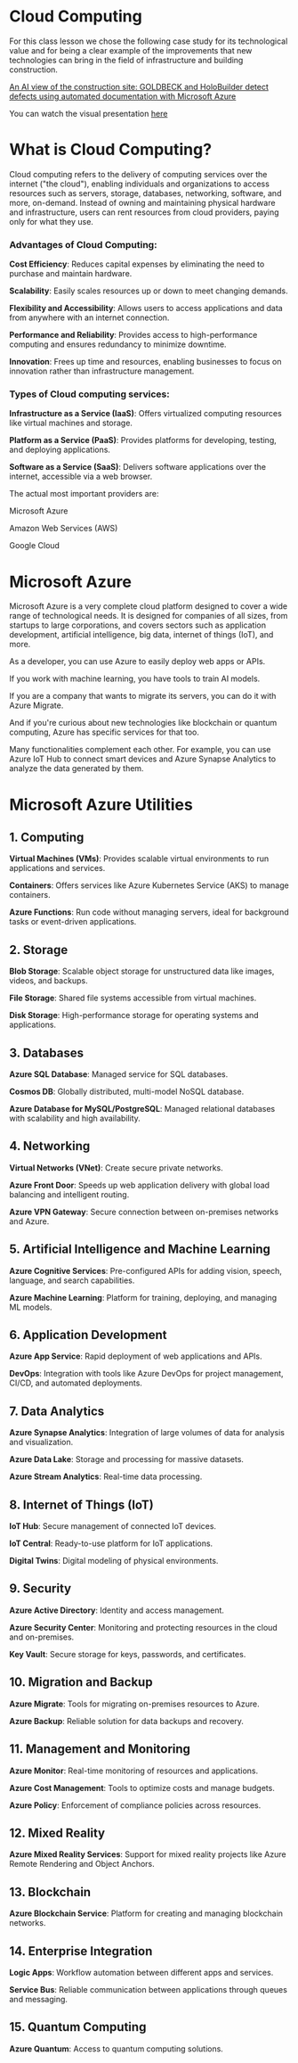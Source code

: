 # Cloud Computing

For this class lesson we chose the following case study for its technological value and for being a clear example of the improvements that new technologies can bring in the field of infrastructure and building construction.

[An AI view of the construction site: GOLDBECK and HoloBuilder detect defects using automated documentation with Microsoft Azure](https://www.microsoft.com/en/customers/story/1422938843831293737-goldbeck-HoloBuilder-azure-machine-learning-en#project-details-section)


You can watch the visual presentation [here](https://www.canva.com/design/DAGc2rZyDbg/-pCdkbMyhJJkO15DjfP4SQ/edit)





# What is Cloud Computing?

Cloud computing refers to the delivery of computing services over the internet ("the cloud"), enabling individuals and organizations to access resources such as servers, storage, databases, networking, software, and more, on-demand. Instead of owning and maintaining physical hardware and infrastructure, users can rent resources from cloud providers, paying only for what they use.

### Advantages of Cloud Computing:


**Cost Efficiency**: Reduces capital expenses by eliminating the need to purchase and maintain hardware.

**Scalability**: Easily scales resources up or down to meet changing demands.

**Flexibility and Accessibility**: Allows users to access applications and data from anywhere with an internet connection.

**Performance and Reliability**: Provides access to high-performance computing and ensures redundancy to minimize downtime.

**Innovation**: Frees up time and resources, enabling businesses to focus on innovation rather than infrastructure management.


### Types of Cloud computing services:


**Infrastructure as a Service (IaaS)**: Offers virtualized computing resources like virtual machines and storage.

**Platform as a Service (PaaS)**: Provides platforms for developing, testing, and deploying applications.

**Software as a Service (SaaS)**: Delivers software applications over the internet, accessible via a web browser.



The actual most important providers are:


Microsoft Azure

Amazon Web Services (AWS)

Google Cloud



# Microsoft Azure

Microsoft Azure is a very complete cloud platform designed to cover a wide range of technological needs. 
It is designed for companies of all sizes, from startups to large corporations, and covers sectors such as application development, artificial intelligence, big data, internet of things (IoT), and more.


As a developer, you can use Azure to easily deploy web apps or APIs.

If you work with machine learning, you have tools to train AI models.

If you are a company that wants to migrate its servers, you can do it with Azure Migrate.

And if you're curious about new technologies like blockchain or quantum computing, Azure has specific services for that too.


Many functionalities complement each other. For example, you can use Azure IoT Hub to connect smart devices and Azure Synapse Analytics to analyze the data generated by them.


# Microsoft Azure Utilities

## 1. Computing

**Virtual Machines (VMs)**: Provides scalable virtual environments to run applications and services.

**Containers**: Offers services like Azure Kubernetes Service (AKS) to manage containers.

**Azure Functions**: Run code without managing servers, ideal for background tasks or event-driven applications.


## 2. Storage

**Blob Storage**: Scalable object storage for unstructured data like images, videos, and backups.

**File Storage**: Shared file systems accessible from virtual machines.

**Disk Storage**: High-performance storage for operating systems and applications.


## 3. Databases

**Azure SQL Database**: Managed service for SQL databases.

**Cosmos DB**: Globally distributed, multi-model NoSQL database.

**Azure Database for MySQL/PostgreSQL**: Managed relational databases with scalability and high availability.


## 4. Networking

**Virtual Networks (VNet)**: Create secure private networks.

**Azure Front Door**: Speeds up web application delivery with global load balancing and intelligent routing.

**Azure VPN Gateway**: Secure connection between on-premises networks and Azure.


## 5. Artificial Intelligence and Machine Learning

**Azure Cognitive Services**: Pre-configured APIs for adding vision, speech, language, and search capabilities.

**Azure Machine Learning**: Platform for training, deploying, and managing ML models.


## 6. Application Development

**Azure App Service**: Rapid deployment of web applications and APIs.

**DevOps**: Integration with tools like Azure DevOps for project management, CI/CD, and automated deployments.


## 7. Data Analytics

**Azure Synapse Analytics**: Integration of large volumes of data for analysis and visualization.

**Azure Data Lake**: Storage and processing for massive datasets.

**Azure Stream Analytics**: Real-time data processing.


## 8. Internet of Things (IoT)

**IoT Hub**: Secure management of connected IoT devices.

**IoT Central**: Ready-to-use platform for IoT applications.

**Digital Twins**: Digital modeling of physical environments.


## 9. Security

**Azure Active Directory**: Identity and access management.

**Azure Security Center**: Monitoring and protecting resources in the cloud and on-premises.

**Key Vault**: Secure storage for keys, passwords, and certificates.


## 10. Migration and Backup

**Azure Migrate**: Tools for migrating on-premises resources to Azure.

**Azure Backup**: Reliable solution for data backups and recovery.


## 11. Management and Monitoring

**Azure Monitor**: Real-time monitoring of resources and applications.

**Azure Cost Management**: Tools to optimize costs and manage budgets.

**Azure Policy**: Enforcement of compliance policies across resources.


## 12. Mixed Reality

**Azure Mixed Reality Services**: Support for mixed reality projects like Azure Remote Rendering and Object Anchors.


## 13. Blockchain

**Azure Blockchain Service**: Platform for creating and managing blockchain networks.


## 14. Enterprise Integration

**Logic Apps**: Workflow automation between different apps and services.

**Service Bus**: Reliable communication between applications through queues and messaging.


## 15. Quantum Computing

**Azure Quantum**: Access to quantum computing solutions.



